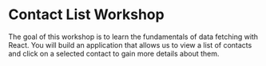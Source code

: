 # Contact List Workshop

The goal of this workshop is to learn the fundamentals of data fetching with React. You will build an application that allows us to view a list of contacts and click on a selected contact to gain more details about them.